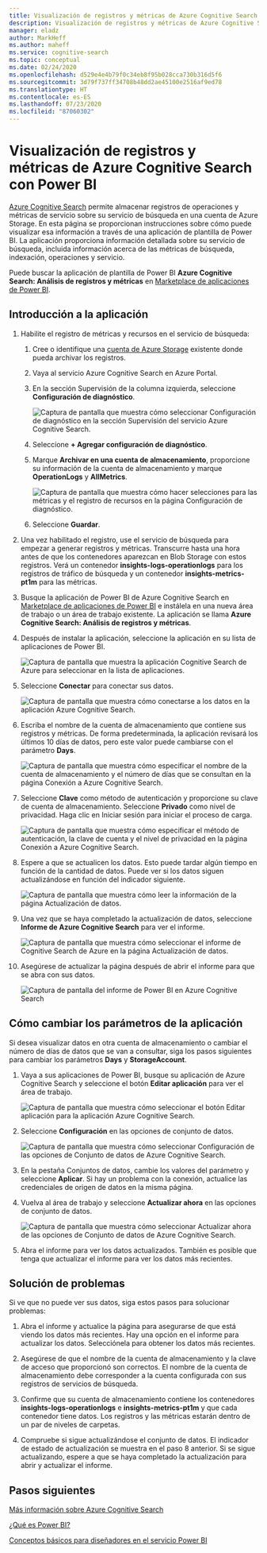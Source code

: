 ```yaml
---
title: Visualización de registros y métricas de Azure Cognitive Search con Power BI
description: Visualización de registros y métricas de Azure Cognitive Search con Power BI
manager: eladz
author: MarkHeff
ms.author: maheff
ms.service: cognitive-search
ms.topic: conceptual
ms.date: 02/24/2020
ms.openlocfilehash: d529e4e4b79f0c34eb8f95b028cca730b316d5f6
ms.sourcegitcommit: 3d79f737ff34708b48dd2ae45100e2516af9ed78
ms.translationtype: HT
ms.contentlocale: es-ES
ms.lasthandoff: 07/23/2020
ms.locfileid: "87060302"
---
```

# <a name="visualize-azure-cognitive-search-logs-and-metrics-with-power-bi"></a>Visualización de registros y métricas de Azure Cognitive Search con Power BI
[Azure Cognitive Search](https://docs.microsoft.com/azure/search/search-what-is-azure-search) permite almacenar registros de operaciones y métricas de servicio sobre su servicio de búsqueda en una cuenta de Azure Storage. En esta página se proporcionan instrucciones sobre cómo puede visualizar esa información a través de una aplicación de plantilla de Power BI. La aplicación proporciona información detallada sobre su servicio de búsqueda, incluida información acerca de las métricas de búsqueda, indexación, operaciones y servicio.

Puede buscar la aplicación de plantilla de Power BI **Azure Cognitive Search: Análisis de registros y métricas** en [Marketplace de aplicaciones de Power BI](https://appsource.microsoft.com/marketplace/apps).

## <a name="how-to-get-started-with-the-app"></a>Introducción a la aplicación

1. Habilite el registro de métricas y recursos en el servicio de búsqueda:

    1. Cree o identifique una [cuenta de Azure Storage](https://docs.microsoft.com/azure/storage/common/storage-quickstart-create-account) existente donde pueda archivar los registros.
    1. Vaya al servicio Azure Cognitive Search en Azure Portal.
    1. En la sección Supervisión de la columna izquierda, seleccione **Configuración de diagnóstico**.

        ![Captura de pantalla que muestra cómo seleccionar Configuración de diagnóstico en la sección Supervisión del servicio Azure Cognitive Search.](media/search-monitor-logs-powerbi/diagnostic-settings.png)

    1. Seleccione **+ Agregar configuración de diagnóstico**.
    1. Marque **Archivar en una cuenta de almacenamiento**, proporcione su información de la cuenta de almacenamiento y marque **OperationLogs** y **AllMetrics**.

        ![Captura de pantalla que muestra cómo hacer selecciones para las métricas y el registro de recursos en la página Configuración de diagnóstico.](media/search-monitor-logs-powerbi/add-diagnostic-setting.png)
    1. Seleccione **Guardar**.

1. Una vez habilitado el registro, use el servicio de búsqueda para empezar a generar registros y métricas. Transcurre hasta una hora antes de que los contenedores aparezcan en Blob Storage con estos registros. Verá un contenedor **insights-logs-operationlogs** para los registros de tráfico de búsqueda y un contenedor **insights-metrics-pt1m** para las métricas.

1. Busque la aplicación de Power BI de Azure Cognitive Search en [Marketplace de aplicaciones de Power BI](https://appsource.microsoft.com/marketplace/apps) e instálela en una nueva área de trabajo o un área de trabajo existente. La aplicación se llama **Azure Cognitive Search: Análisis de registros y métricas**.

1. Después de instalar la aplicación, seleccione la aplicación en su lista de aplicaciones de Power BI.

    ![Captura de pantalla que muestra la aplicación Cognitive Search de Azure para seleccionar en la lista de aplicaciones.](media/search-monitor-logs-powerbi/azure-search-app-tile.png)

1. Seleccione **Conectar** para conectar sus datos.

    ![Captura de pantalla que muestra cómo conectarse a los datos en la aplicación Azure Cognitive Search.](media/search-monitor-logs-powerbi/get-started-with-your-new-app.png)

1. Escriba el nombre de la cuenta de almacenamiento que contiene sus registros y métricas. De forma predeterminada, la aplicación revisará los últimos 10 días de datos, pero este valor puede cambiarse con el parámetro **Days**.

    ![Captura de pantalla que muestra cómo especificar el nombre de la cuenta de almacenamiento y el número de días que se consultan en la página Conexión a Azure Cognitive Search.](media/search-monitor-logs-powerbi/connect-to-storage-account.png)

1. Seleccione **Clave** como método de autenticación y proporcione su clave de cuenta de almacenamiento. Seleccione **Privado** como nivel de privacidad. Haga clic en Iniciar sesión para iniciar el proceso de carga.

    ![Captura de pantalla que muestra cómo especificar el método de autenticación, la clave de cuenta y el nivel de privacidad en la página Conexión a Azure Cognitive Search.](media/search-monitor-logs-powerbi/connect-to-storage-account-step-two.png)

1. Espere a que se actualicen los datos. Esto puede tardar algún tiempo en función de la cantidad de datos. Puede ver si los datos siguen actualizándose en función del indicador siguiente.

    ![Captura de pantalla que muestra cómo leer la información de la página Actualización de datos.](media/search-monitor-logs-powerbi/workspace-view-refreshing.png)

1. Una vez que se haya completado la actualización de datos, seleccione **Informe de Azure Cognitive Search** para ver el informe.

    ![Captura de pantalla que muestra cómo seleccionar el informe de Cognitive Search de Azure en la página Actualización de datos.](media/search-monitor-logs-powerbi/workspace-view-select-report.png)

1. Asegúrese de actualizar la página después de abrir el informe para que se abra con sus datos.

    ![Captura de pantalla del informe de Power BI en Azure Cognitive Search](media/search-monitor-logs-powerbi/powerbi-search.png)

## <a name="how-to-change-the-app-parameters"></a>Cómo cambiar los parámetros de la aplicación
Si desea visualizar datos en otra cuenta de almacenamiento o cambiar el número de días de datos que se van a consultar, siga los pasos siguientes para cambiar los parámetros **Days** y **StorageAccount**.

1. Vaya a sus aplicaciones de Power BI, busque su aplicación de Azure Cognitive Search y seleccione el botón **Editar aplicación** para ver el área de trabajo.

    ![Captura de pantalla que muestra cómo seleccionar el botón Editar aplicación para la aplicación Azure Cognitive Search.](media/search-monitor-logs-powerbi/azure-search-app-tile-edit.png)

1. Seleccione **Configuración** en las opciones de conjunto de datos.

    ![Captura de pantalla que muestra cómo seleccionar Configuración de las opciones de Conjunto de datos de Azure Cognitive Search.](media/search-monitor-logs-powerbi/workspace-view-select-settings.png)

1. En la pestaña Conjuntos de datos, cambie los valores del parámetro y seleccione **Aplicar**. Si hay un problema con la conexión, actualice las credenciales de origen de datos en la misma página.

1. Vuelva al área de trabajo y seleccione **Actualizar ahora** en las opciones de conjunto de datos.

    ![Captura de pantalla que muestra cómo seleccionar Actualizar ahora de las opciones de Conjunto de datos de Azure Cognitive Search.](media/search-monitor-logs-powerbi/workspace-view-select-refresh-now.png)

1. Abra el informe para ver los datos actualizados. También es posible que tenga que actualizar el informe para ver los datos más recientes.

## <a name="troubleshooting"></a>Solución de problemas
Si ve que no puede ver sus datos, siga estos pasos para solucionar problemas:

1. Abra el informe y actualice la página para asegurarse de que está viendo los datos más recientes. Hay una opción en el informe para actualizar los datos. Selecciónela para obtener los datos más recientes.

1. Asegúrese de que el nombre de la cuenta de almacenamiento y la clave de acceso que proporcionó son correctos. El nombre de la cuenta de almacenamiento debe corresponder a la cuenta configurada con sus registros de servicios de búsqueda.

1. Confirme que su cuenta de almacenamiento contiene los contenedores **insights-logs-operationlogs** e **insights-metrics-pt1m** y que cada contenedor tiene datos. Los registros y las métricas estarán dentro de un par de niveles de carpetas.

1. Compruebe si sigue actualizándose el conjunto de datos. El indicador de estado de actualización se muestra en el paso 8 anterior. Si se sigue actualizando, espere a que se haya completado la actualización para abrir y actualizar el informe.

## <a name="next-steps"></a>Pasos siguientes
[Más información sobre Azure Cognitive Search](https://docs.microsoft.com/azure/search/)

[¿Qué es Power BI?](https://docs.microsoft.com/power-bi/fundamentals/power-bi-overview)

[Conceptos básicos para diseñadores en el servicio Power BI](https://docs.microsoft.com/power-bi/service-basic-concepts)